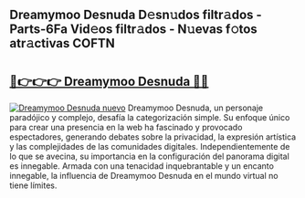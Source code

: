 ## Dreamymoo Desnuda D𝚎sn𝚞dos filtr𝚊dos - Parts-6Fa Vid𝚎os filtr𝚊dos - N𝚞evas f𝚘tos atr𝚊ctivas COFTN

# <h2><a href="http://mb0c4d.tromn.icu/?c=Dreamymoo+Desnuda">🔗👉👉👉 Dreamymoo Desnuda 🔗🔗</a></h2>

[![Dreamymoo Desnuda nuevo](https://i.imgur.com/pEAQMta.gif)](http://mb0c4d.tromn.icu/?c=Dreamymoo+Desnuda)
Dreamymoo Desnuda, un personaje paradójico y complejo, desafía la categorización simple. Su enfoque único para crear una presencia en la web ha fascinado y provocado espectadores, generando debates sobre la privacidad, la expresión artística y las complejidades de las comunidades digitales. Independientemente de lo que se avecina, su importancia en la configuración del panorama digital es innegable. Armada con una tenacidad inquebrantable y un encanto innegable, la influencia de Dreamymoo Desnuda en el mundo virtual no tiene límites.
